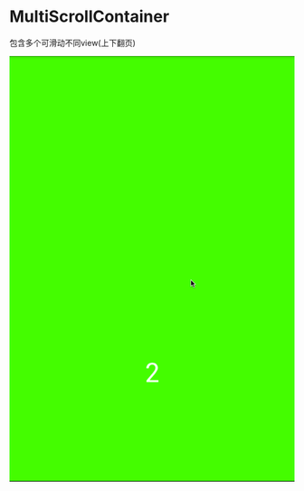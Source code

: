 # MultiScrollContainer
包含多个可滑动不同view(上下翻页)
 
![Image](https://github.com/msilemsile/MultiScrollContainer/blob/master/demo.gif)  

